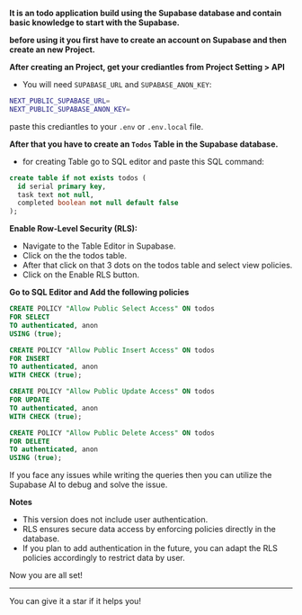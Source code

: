 **It is an todo application build using the Supabase database and contain basic knowledge to start with the Supabase.**

**before using it you first have to create an account on Supabase and then create an new Project.**

**After creating an Project, get your crediantles from Project Setting > API**

- You will need `SUPABASE_URL` and `SUPABASE_ANON_KEY`:
```bash
NEXT_PUBLIC_SUPABASE_URL=
NEXT_PUBLIC_SUPABASE_ANON_KEY=
```

paste this crediantles to your `.env` or `.env.local` file.

**After that you have to create an `Todos` Table in the Supabase database.**
- for creating Table go to SQL editor and paste this SQL command:
```SQL
create table if not exists todos (
  id serial primary key,
  task text not null,
  completed boolean not null default false
);
```

**Enable Row-Level Security (RLS):**
- Navigate to the Table Editor in Supabase.
- Click on the the todos table.
- After that click on that 3 dots on the todos table and select view policies.
- Click on the Enable RLS button.

**Go to SQL Editor and Add the following policies**
```SQL
CREATE POLICY "Allow Public Select Access" ON todos
FOR SELECT
TO authenticated, anon
USING (true);

CREATE POLICY "Allow Public Insert Access" ON todos
FOR INSERT
TO authenticated, anon
WITH CHECK (true);

CREATE POLICY "Allow Public Update Access" ON todos
FOR UPDATE
TO authenticated, anon
WITH CHECK (true);

CREATE POLICY "Allow Public Delete Access" ON todos
FOR DELETE
TO authenticated, anon
USING (true);
```

If you face any issues while writing the queries then you can utilize the Supabase AI to debug and solve the issue.

**Notes**
- This version does not include user authentication.
- RLS ensures secure data access by enforcing policies directly in the database.
- If you plan to add authentication in the future, you can adapt the RLS policies accordingly to restrict data by user.

Now you are all set!
***
You can give it a star if it helps you!